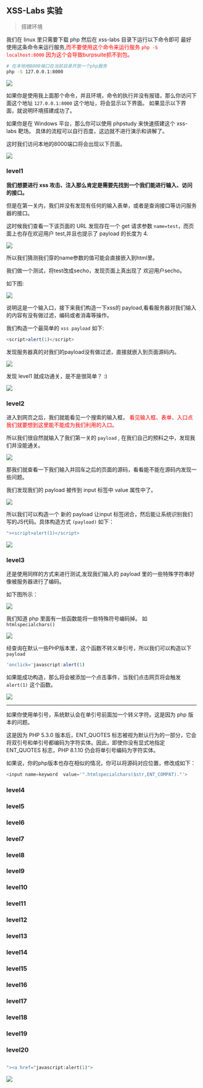 ## XSS-Labs 实验
> 搭建环境

我们在 linux 里只需要下载 php 然后在 xss-labs 目录下运行以下命令即可
最好使用这条命令来运行服务,<font color='red'>而不要使用这个命令来运行服务 `php -S localhost:8000` 因为这个会导致burpsuite抓不到包。</font> 

```bash
# 在本地地8000端口在当前目录开放一个php服务
php -S 127.0.0.1:8000 
```

![](./xss-labs.assets/1.png)

如果你是使用我上面那个命令，并且环境，命令的执行并没有报错，那么你访问下面这个地址 `127.0.0.1:8000` 这个地址，将会显示以下界面。
如果显示以下界面，就说明环境搭建成功了。

如果你是在 Windows 平台，那么你可以使用 phpstudy 来快速搭建这个 xss-labs 靶场。
具体的流程可以自行百度，这边就不进行演示和讲解了。

这时我们访问本地的8000端口将会出现以下页面。

![](./xss-labs.assets/2.png)

### level1

**我们想要进行 xss 攻击、注入那么肯定是需要先找到一个我们能进行输入、访问的接口。**

但是在第一关内，我们并没有发现有任何的输入表单，或者是查询接口等访问服务器的接口。

这时候我们查看一下该页面的 URL 发现存在一个 get 请求参数 `name=test`，而页面上也存在欢迎用户 test,并且也提示了 payload 的长度为 4.

![](./xss-labs.assets/3.png)

所以我们猜测我们穿的name参数的值可能会直接嵌入到html里。

我们做一个测试，将test改成secho，发现页面上真出现了 欢迎用户secho。

如下图:

![](./xss-labs.assets/2023-02-26_13-04.png)

说明这是一个输入口，接下来我们构造一下xss的 payload,看看服务器对我们输入的内容有没有做过滤，编码或者消毒等操作。

我们构造一个最简单的 `xss payload` 如下:
```javascript
<script>alert(1)</script>
```

发现服务器真的对我们的payload没有做过滤，直接就嵌入到页面源码内。

![](./xss-labs.assets/2023-02-26_13-05.png)

发现 level1 就成功通关，是不是很简单？ :)

![](./xss-labs.assets/4.png)

### level2

进入到网页之后，我们就能看见一个搜索的输入框，
<font color='red'>看见输入框、表单、入口点我们就要想到这里能不能成为我们利用的入口。</font>

所以我们很自然就输入了我们第一关的 `payload` , 在我们自己的预料之中，发现我们并没能通关。

![](./xss-labs.assets/5.png)

那我们就查看一下我们输入并回车之后的页面的源码，看看能不能在源码内发现一些问题。

我们发现我们的 payload 被传到 input 标签中 value 属性中了。

![](./xss-labs.assets/6.png)

所以我们可以构造一个 新的 payload 让input 标签闭合，然后能让系统识别我们写的JS代码。具体构造方式 `(payload)` 如下：

```javascript
"><script>alert(1)</script>
```

![](./xss-labs.assets/7.png)

### level3

还是使用同样的方式来进行测试,发现我们输入的 payload 里的一些特殊字符串好像被服务器进行了编码。

如下图所示：

![](./xss-labs.assets/8.png)

我们知道 php 里面有一些函数能将一些特殊符号编码掉。
如 `htmlspecialchars()`

![](./xss-labs.assets/10.png)

经查询在默认一些PHP版本里，这个函数不转义单引号，所以我们可以构造以下 `payload` 

```javascript
'onclick='javascript:alert(1)
```
如果能成功构造，那么将会被添加一个点击事件，当我们点击网页将会触发 `alert(1)` 这个函数。

![](./xss-labs.assets/9.png)


---

如果你使用单引号，系统默认会在单引号前面加一个转义字符。这是因为 php 版本的问题。

这是因为 PHP 5.3.0 版本后，ENT_QUOTES 标志被视为默认行为的一部分，它会将双引号和单引号都编码为字符实体。因此，即使你没有显式地指定 ENT_QUOTES 标志，PHP 8.1.10 仍会将单引号编码为字符实体。

如果说，你的php版本也存在相似的情况，你可以将源码对应位置，修改成如下：

```php
<input name=keyword  value='".htmlspecialchars($str,ENT_COMPAT)."'>	
```
### level4
### level5
### level6
### level7
### level8
### level9
### level10
### level11
### level12
### level13
### level14
### level15
### level16
### level17
### level18
### level19
### level20


```php

"><a href="javascript:alert(1)">
```



![](./xss-labs.assets/11.png)